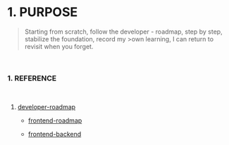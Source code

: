 # 1. PURPOSE
 >Starting from scratch, follow the developer - roadmap, step by step, stabilize the foundation, record my >own learning, I can return to revisit when you forget.
<br/>

### 1. REFERENCE

<br/>

 1. [developer-roadmap](https://github.com/goodjack/developer-roadmap-chinese) <br/>

    - [frontend-roadmap](https://raw.githubusercontent.com/goodjack/developer-roadmap-chinese/master/chinese-version/img/frontend.png)

    - [frontend-backend](https://raw.githubusercontent.com/goodjack/developer-roadmap-chinese/master/chinese-version/img/backend.png)

<br/>


